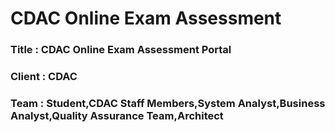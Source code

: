 # CDAC Online Exam Assessment
### Title : CDAC Online Exam Assessment Portal
### Client : CDAC
### Team : Student,CDAC Staff Members,System Analyst,Business Analyst,Quality Assurance Team,Architect

